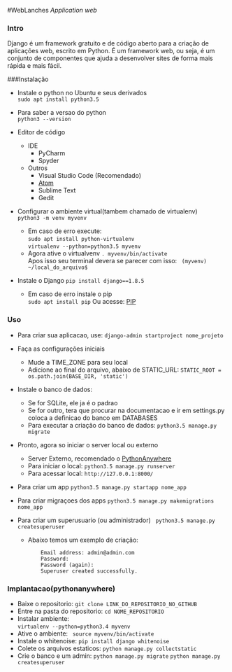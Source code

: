 #WebLanches
_Application web_

### Intro
Django é um framework gratuito e de código aberto para a criação de aplicações web, escrito em Python. É um framework web, ou seja, é um conjunto de componentes que ajuda a desenvolver sites de forma mais rápida e mais fácil.

###Instalação
- Instale o python no Ubuntu e seus derivados  
``` sudo apt install python3.5 ```  

- Para saber a versao do python  
``` python3 --version ```  

- Editor de código
	- IDE
		- PyCharm
		- Spyder
	- Outros
		- Visual Studio Code (Recomendado)
		- [Atom](atom.io)
		- Sublime Text
		- Gedit

- Configurar o ambiente virtual(tambem chamado de virtualenv)  
``` python3 -m venv myvenv ```  
	- Em caso de erro execute:  
	``` sudo apt install python-virtualenv ```  
	``` virtualenv --python=python3.5 myvenv ```  
	- Agora ative o virtualvenv
	 ``` . myvenv/bin/activate  ```  
	 Apos isso seu terminal devera se parecer com isso: ```  (myvenv) ~/local_do_arquivo$ ```

- Instale o Django
``` pip install django==1.8.5 ```  
	- Em caso de erro instale o pip  
	``` sudo apt install pip ```
	Ou acesse: [PIP](https://pip.pypa.io/en/stable/installing/)

### Uso
- Para criar sua aplicacao, use:
``` django-admin startproject nome_projeto ```  

- Faça as configurações iniciais
	- Mude a TIME_ZONE para seu local
	- Adicione ao final do arquivo, abaixo de STATIC_URL:
	``` STATIC_ROOT = os.path.join(BASE_DIR, 'static') ```

- Instale o banco de dados:
	- Se for SQLite, ele ja é o padrao
	- Se for outro, tera que procurar na documentacao e ir em settings.py coloca a definicao do banco em DATABASES
	- Para executar a criação do banco de dados:
	``` python3.5 manage.py migrate ```
- Pronto, agora so iniciar o server local ou externo
	- Server Externo, recomendado o [PythonAnywhere](www.pythonanywhere.com)
	- Para iniciar o local:
	``` python3.5 manage.py runserver ```
	- Para acessar local:
	``` http://127.0.0.1:8000/ ```
- Para criar um app
 ``` python3.5 manage.py startapp nome_app ```
- Para criar migraçoes dos apps
 ``` python3.5 manage.py makemigrations nome_app ```
- Para criar um superusuario (ou administrador)
``` python3.5 manage.py createsuperuser```
	- Abaixo temos um exemplo de criação:  
		``` 	Username: admin  
			Email address: admin@admin.com  
			Password:  
			Password (again):  
			Superuser created successfully.  
		```

### Implantacao(pythonanywhere)

- Baixe o repositorio:
	```git clone LINK_DO_REPOSITORIO_NO_GITHUB```
- Entre na pasta do repositorio:
	``` cd NOME_REPOSITORIO ```
- Instalar ambiente:  
	``` virtualenv --python=python3.4 myvenv ```  
- Ative o ambiente:
	```  source myvenv/bin/activate ```
- Instale o whitenoise:
	``` pip install django whitenoise ```
- Colete os arquivos estaticos:
	``` python manage.py collectstatic ```
- Crie o banco e um admin:
	``` python manage.py migrate ```
	``` python manage.py createsuperuser ```
